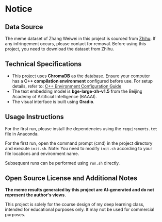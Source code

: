 # Notice
## Data Source  

The meme dataset of Zhang Weiwei in this project is sourced from [Zhihu](https://www.zhihu.com/question/656505859/answer/55843704436). If any infringement occurs, please contact for removal. Before using this project, you need to download the dataset from Zhihu.  

## Technical Specifications  
- This project uses **ChromaDB** as the database. Ensure your computer has a **C++ compilation environment** configured before use. For setup details, refer to: [C++ Environment Configuration Guide](https://blog.csdn.net/OkGogooXSailboat/article/details/137013899?utm_medium=distribute.pc_relevant.none-task-blog-2~default~baidujs_utm_term~default-8-137013899-blog-130932032.235^v43^pc_blog_bottom_relevance_base8&spm=1001.2101.3001.4242.5&utm_relevant_index=10)  
- The text embedding model is **bge-large-zh-v1.5** from the Beijing Academy of Artificial Intelligence (BAAAI).  
- The visual interface is built using **Gradio**.  

## Usage Instructions  

For the first run, please install the dependencies using the `requirements.txt` file in Anaconda.  

For the first run, open the command prompt (cmd) in the project directory and execute `init.sh`. Note: You need to modify `init.sh` according to your file locations and environment name.  

Subsequent runs can be performed using `run.sh` directly.  

## Open Source License and Additional Notes  
**The meme results generated by this project are AI-generated and do not represent the author's views.**  

This project is solely for the course design of my deep learning class, intended for educational purposes only. It may not be used for commercial purposes.